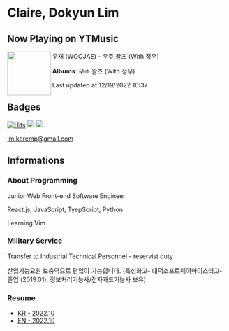 # Claire, Dokyun Lim

## Now Playing on YTMusic

[<img align="left" width="100" src="https://lh3.googleusercontent.com/8y_WmQ6-RgfcekEN8aZ8DJsjgELMkPBeTvXcPbW1q4zaVxD-RnwTF6FjpULka8eQpe5iGWcr0P8WyPA">](https://music.youtube.com/watch?v=W5QgWXfBaeY)

우재 (WOOJAE) - 우주 왈츠 (With 정우)

**Albums**: 우주 왈츠 (With 정우)

Last updated at 12/19/2022 10:37

## Badges

[![Hits](https://hits.seeyoufarm.com/api/count/incr/badge.svg?url=https%3A%2F%2Fgithub.com%2Fkoremp%2Fkormep&count_bg=%2379C83D&title_bg=%23555555&icon=&icon_color=%23E7E7E7&title=hits&edge_flat=false)](https://hits.seeyoufarm.com)
<a href="https://dev.to/koremp"><img src="https://img.shields.io/badge/dev.to-0A0A0A?style=for-the-badge&logo=devdotto&logoColor=white"/></a>
<a href="https://www.linkedin.com/in/koremp"><img src="https://img.shields.io/badge/LinkedIn-0077B5?style=flat-square&logo=linkedin&logoColor=white"/></a>

im.koremp@gmail.com

## Informations

### About Programming

Junior Web Front-end Software Engineer

React.js, JavaScript, TyepScript, Python

Learning Vim

### Military Service

Transfer to Industrial Technical Personnel - reservist duty

산업기능요원 보충역으로 편입이 가능합니다. (특성화고- 대덕소프트웨어마이스터고- 졸업 (2019.01), 정보처리기능사/전자캐드기능사 보유)

### Resume

* [KR - 2022.10](./resume/README.md)
* [EN - 2022.10](./resume/README.en.md)
